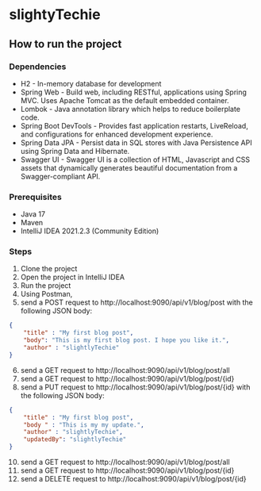 # slightyTechie


## How to run the project

### Dependencies
- H2 - In-memory database for development
- Spring Web - Build web, including RESTful, applications using Spring MVC. Uses Apache Tomcat as the default embedded container.
- Lombok - Java annotation library which helps to reduce boilerplate code.
- Spring Boot DevTools - Provides fast application restarts, LiveReload, and configurations for enhanced development experience.
- Spring Data JPA - Persist data in SQL stores with Java Persistence API using Spring Data and Hibernate.
- Swagger UI - Swagger UI is a collection of HTML, Javascript and CSS assets that dynamically generates beautiful documentation from a Swagger-compliant API.

### Prerequisites
- Java 17 
- Maven
- IntelliJ IDEA 2021.2.3 (Community Edition)

### Steps
1. Clone the project
2. Open the project in IntelliJ IDEA
3. Run the project
4. Using Postman, 
5. send a POST request to http://localhost:9090/api/v1/blog/post with the following JSON body:
```json
{
    "title" : "My first blog post",
    "body": "This is my first blog post. I hope you like it.",
    "author" : "slightlyTechie"
}
```
6. send a GET request to http://localhost:9090/api/v1/blog/post/all
7. send a GET request to http://localhost:9090/api/v1/blog/post/{id}
8. send a PUT request to http://localhost:9090/api/v1/blog/post/{id} with the following JSON body:
```json
{
    "title" : "My first blog post",
    "body " : "This is my my update.",
    "author" : "slightlyTechie",
    "updatedBy": "slightlyTechie"
}
```
10. send a GET request to http://localhost:9090/api/v1/blog/post/all
11. send a GET request to http://localhost:9090/api/v1/blog/post/{id}
12. send a DELETE request to http://localhost:9090/api/v1/blog/post/{id}


